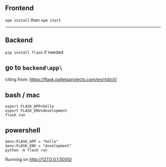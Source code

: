 ## Frontend

`npm install` then `npm start`  

***

## Backend

`pip install flask` if needed

## go to `backend\app\`

citing from: https://flask.palletsprojects.com/en/rtd/cli/
## bash / mac
`export FLASK_APP=hello`  
`export FLASK_ENV=development`  
`flask run`  
## powershell
`$env:FLASK_APP = "hello"`  
`$env:FLASK_ENV = "development"`  
`python -m flask run`

Running on http://127.0.0.1:5000/